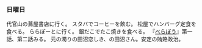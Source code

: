 ### 日曜日

代官山の蔦屋書店に行く。
スタバでコーヒーを飲む。
松屋でハンバーグ定食を食べる。
ららぽーとに行く。
銀だこでたこ焼きを食べる。
『[べらぼう](https://www.nhk.jp/p/berabou/ts)』第一話、第二話みる。
元の濁りの田沼恋しき、の田沼さん。安定の賄賂政治。